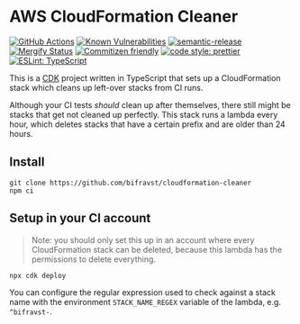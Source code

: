 # AWS CloudFormation Cleaner

[![GitHub Actions](https://github.com/bifravst/cloudformation-cleaner/workflows/Test%20and%20Release/badge.svg)](https://github.com/bifravst/cloudformation-cleaner/actions)
[![Known Vulnerabilities](https://snyk.io/test/github/bifravst/cloudformation-cleaner/badge.svg)](https://snyk.io/test/github/bifravst/cloudformation-cleaner)
[![semantic-release](https://img.shields.io/badge/%20%20%F0%9F%93%A6%F0%9F%9A%80-semantic--release-e10079.svg)](https://github.com/semantic-release/semantic-release)
[![Mergify Status](https://img.shields.io/endpoint.svg?url=https://dashboard.mergify.io/badges/bifravst/cloudformation-cleaner&style=flat)](https://mergify.io)
[![Commitizen friendly](https://img.shields.io/badge/commitizen-friendly-brightgreen.svg)](http://commitizen.github.io/cz-cli/)
[![code style: prettier](https://img.shields.io/badge/code_style-prettier-ff69b4.svg)](https://github.com/prettier/prettier/)
[![ESLint: TypeScript](https://img.shields.io/badge/ESLint-TypeScript-blue.svg)](https://github.com/typescript-eslint/typescript-eslint)

This is a [CDK](https://github.com/aws/aws-cdk) project written in TypeScript
that sets up a CloudFormation stack which cleans up left-over stacks from CI
runs.

Although your CI tests _should_ clean up after themselves, there still might be
stacks that get not cleaned up perfectly. This stack runs a lambda every hour,
which deletes stacks that have a certain prefix and are older than 24 hours.

## Install

    git clone https://github.com/bifravst/cloudformation-cleaner
    npm ci

## Setup in your CI account

> Note: you should only set this up in an account where every CloudFormation
> stack can be deleted, because this lambda has the permissions to delete
> everything.

    npx cdk deploy

You can configure the regular expression used to check against a stack name with
the environment `STACK_NAME_REGEX` variable of the lambda, e.g. `^bifravst-`.
